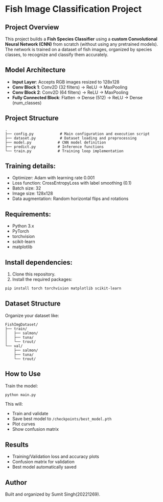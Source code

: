 
# Fish Image Classification Project

##  Project Overview

This project builds a **Fish Species Classifier** using a **custom Convolutional Neural Network (CNN)** from scratch (without using any pretrained models).  
The network is trained on a dataset of fish images, organized by species classes, to recognize and classify them accurately.

##  Model Architecture

- **Input Layer**: Accepts RGB images resized to 128x128
- **Conv Block 1**: Conv2D (32 filters) → ReLU → MaxPooling
- **Conv Block 2**: Conv2D (64 filters) → ReLU → MaxPooling
- **Fully Connected Block**: Flatten → Dense (512) → ReLU → Dense (num_classes)
  
## Project Structure
```
.
├── config.py            # Main configuration and execution script
├── dataset.py           # Dataset loading and preprocessing
├── model.py            # CNN model definition
├── predict.py          # Inference functions
└── train.py            # Training loop implementation
```
## Training details:
- Optimizer: Adam with learning rate 0.001
- Loss function: CrossEntropyLoss with label smoothing (0.1)
- Batch size: 32
- Image size: 128x128
- Data augmentation: Random horizontal flips and rotations

## Requirements: 
- Python 3.x
- PyTorch
- torchvision
- scikit-learn
- matplotlib

## Install dependencies:
1. Clone this repository.
2. Install the required packages:
```bash
pip install torch torchvision matplotlib scikit-learn
```

##  Dataset Structure

Organize your dataset like:
```
FishImgDataset/
├── train/
│   ├── salmon/
│   ├── tuna/
│   └── trout/
└── val/
    ├── salmon/
    ├── tuna/
    └── trout/
```

##  How to Use

Train the model:
```bash
python main.py
```

This will:
- Train and validate
- Save best model to `/checkpoints/best_model.pth`
- Plot curves
- Show confusion matrix

##  Results

- Training/Validation loss and accuracy plots
- Confusion matrix for validation
- Best model automatically saved

##  Author

Built and organized by Sumit Singh(20221269).
